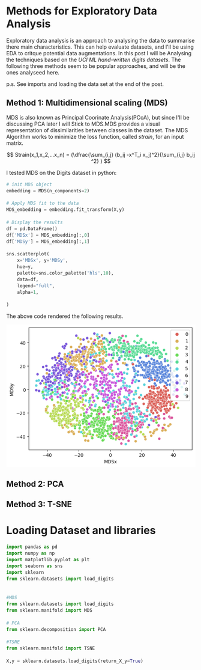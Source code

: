 # Methods for Exploratory Data Analysis
Exploratory data analysis is an approach to analysing the data to summarise there main characteristics. This can help evaluate datasets, and I'll be using EDA to critque potential data augmentations. In this post I will be Analysing the techniques based on the *UCI ML hand-written digits datasets*. The following three methods seem to be popular approaches, and will be the ones analyseed here.

p.s. See imports and loading the data set at the end of the post.

## Method 1: Multidimensional scaling (MDS)
MDS is also known as Principal Coorinate Analysis(PCoA), but since I'll be discussing PCA later I will Stick to MDS.MDS provides a visual representation of dissimilarities between classes in the dataset. The MDS Algorithm works to minimize the loss function, called *strain*, for an input matrix.

$$
Strain(x_1,x_2,...x_n) = (\dfrac{\sum_{i,j} (b_ij -x^T_i x_j)^2}{\sum_{i,j} b_ij ^2} ) 
$$

I tested MDS on the Digits dataset in python:

```python
# init MDS object 
embedding = MDS(n_components=2)

# Apply MDS fit to the data
MDS_embedding = embedding.fit_transform(X,y)

# Display the results
df = pd.DataFrame()
df['MDSx'] = MDS_embedding[:,0]
df['MDSy'] = MDS_embedding[:,1]

sns.scatterplot(
    x='MDSx', y='MDSy',
    hue=y,
    palette=sns.color_palette('hls',10),
    data=df,
    legend="full",
    alpha=1,
    
)
```

The above code rendered the following results.

![alt text](https://github.com/candrewdb9/candrewdb9.github.io/raw/master/images/MDS.png "MDS")

## Method 2: PCA


## Method 3: T-SNE

# Loading Dataset and libraries

```python
import pandas as pd
import numpy as np
import matplotlib.pyplot as plt
import seaborn as sns
import sklearn
from sklearn.datasets import load_digits


#MDS
from sklearn.datasets import load_digits
from sklearn.manifold import MDS

# PCA
from sklearn.decomposition import PCA

#TSNE
from sklearn.manifold import TSNE

X,y = sklearn.datasets.load_digits(return_X_y=True)

```